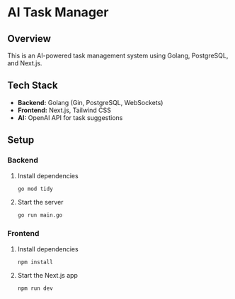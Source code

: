# AI Task Manager

## Overview
This is an AI-powered task management system using Golang, PostgreSQL, and Next.js.

## Tech Stack
- **Backend:** Golang (Gin, PostgreSQL, WebSockets)
- **Frontend:** Next.js, Tailwind CSS
- **AI:** OpenAI API for task suggestions

## Setup
### Backend
1. Install dependencies
   ```sh
   go mod tidy

2. Start the server
   ```sh
   go run main.go

### Frontend
1. Install dependencies
   ```sh
   npm install

2. Start the Next.js app
   ```sh
   npm run dev

